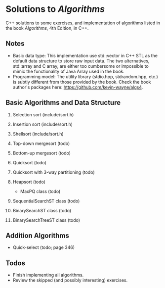 # Solutions to *Algorithms*

C++ solutions to some exercises, and implementation of algorithms listed in the book *Algorithms*, 4th Edition, in C++.

## Notes

- Basic data type: This implementation use std::vector in C++ STL as the default data structure to store raw input data. The two alternatives, std::array and C array, are either too cumbersome or impossible to mimic the functionality of Java Array used in the book.
- Programming model: The utility library (stdio.hpp, stdrandom.hpp, etc.) is subtly different from those provided by the book. Check the book author's packages here: https://github.com/kevin-wayne/algs4.

## Basic Algorithms and Data Structure

1. Selection sort (include/sort.h)
2. Insertion sort (include/sort.h)
3. Shellsort (include/sort.h)
4. Top-down mergesort (todo)
5. Bottom-up mergesort (todo)
6. Quicksort (todo)
7. Quicksort with 3-way partitioning (todo)
8. Heapsort (todo)
    - MaxPQ class (todo)

9. SequentialSearchST class (todo)
10. BinarySearchST class (todo)
11. BinarySearchTreeST class (todo) 

## Addition Algorithms

- Quick-select (todo; page 346)

## Todos

- Finish implementing all algorithms.
- Review the skipped (and possibly interesting) exercises.
